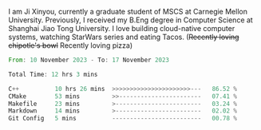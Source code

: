 I am Ji Xinyou, currently a graduate student of MSCS at Carnegie Mellon University. Previously, I received my B.Eng degree in Computer Science at Shanghai Jiao Tong University.
I love building cloud-native computer systems, watching StarWars series and eating Tacos. (~~Recently loving chipotle's bowl~~ Recently loving pizza)

<!--START_SECTION:waka-->

```rust
From: 10 November 2023 - To: 17 November 2023

Total Time: 12 hrs 3 mins

C++          10 hrs 26 mins  >>>>>>>>>>>>>>>>>>>>>>---   86.52 %
CMake        53 mins         >>-----------------------   07.41 %
Makefile     23 mins         >------------------------   03.24 %
Markdown     14 mins         >------------------------   02.02 %
Git Config   5 mins          -------------------------   00.78 %
```

<!--END_SECTION:waka-->
